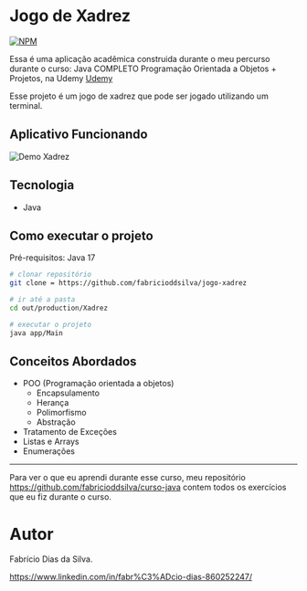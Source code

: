 # Jogo de Xadrez  
[![NPM](https://img.shields.io/npm/l/react)](https://github.com/fabricioddsilva/jogo-xadrez)  

Essa é uma aplicação acadêmica construida durante o meu percurso durante o curso: Java COMPLETO Programação Orientada a Objetos + Projetos, na Udemy [Udemy](https://www.udemy.com/ "Site da Udemy")  

Esse projeto é um jogo de xadrez que pode ser jogado utilizando um terminal.

## Aplicativo Funcionando

![Demo Xadrez](https://github.com/user-attachments/assets/f16a3934-9a2a-4adb-b533-185a38d03bb5)

## Tecnologia
- Java

## Como executar o projeto
Pré-requisitos: Java 17

```bash
# clonar repositório
git clone = https://github.com/fabricioddsilva/jogo-xadrez

# ir até a pasta
cd out/production/Xadrez

# executar o projeto
java app/Main
```

## Conceitos Abordados
- POO (Programação orientada a objetos)
    - Encapsulamento
    - Herança
    - Polimorfismo
    - Abstração
- Tratamento de Exceções
- Listas e Arrays
- Enumerações
---
Para ver o que eu aprendi durante esse curso, meu repositório https://github.com/fabricioddsilva/curso-java contem todos
os exercícios que eu fiz durante o curso.


# Autor

Fabrício Dias da Silva.  

https://www.linkedin.com/in/fabr%C3%ADcio-dias-860252247/
